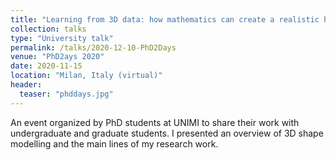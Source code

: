 ```yaml
---
title: "Learning from 3D data: how mathematics can create a realistic human face"
collection: talks
type: "University talk"
permalink: /talks/2020-12-10-PhD2Days
venue: "PhD2ays 2020"
date: 2020-11-15
location: "Milan, Italy (virtual)"
header:
  teaser: "phddays.jpg"
---
```


An event organized by PhD students at UNIMI to share their work with undergraduate and graduate students. 
I presented an overview of 3D shape modelling and the main lines of my research work.
